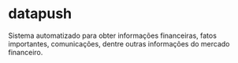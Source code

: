 # datapush
Sistema automatizado para obter informações financeiras, fatos importantes, comunicações, dentre outras informações do mercado financeiro.
